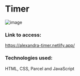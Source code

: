 ﻿# Timer
![image](https://user-images.githubusercontent.com/92441983/172070848-5a6dc06e-0644-41d3-99c0-73b87c169668.png)

### Link to access:
https://alexandra-timer.netlify.app/

### Technologies used:

HTML, CSS, Parcel and JavaScript

